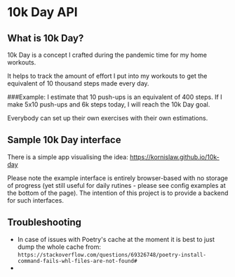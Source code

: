 # 10k Day API

## What is 10k Day?
10k Day is a concept I crafted during the pandemic time for my home workouts.

It helps to track the amount of effort I put into my workouts to get the equivalent of 10 thousand steps made every day.

###Example:
I estimate that 10 push-ups is an equivalent of 400 steps. If I make 5x10 push-ups and 6k steps today, I will reach the 10k Day goal.

Everybody can set up their own exercises with their own estimations.

## Sample 10k Day interface

There is a simple app visualising the idea:
https://kornislaw.github.io/10k-day

Please note the example interface is entirely browser-based with no storage of progress (yet still useful for daily rutines - please see config examples at the bottom of the page). 
The intention of this project is to provide a backend for such interfaces.


## Troubleshooting

* In case of issues with Poetry's cache at the moment it is best to just dump the whole cache from: `https://stackoverflow.com/questions/69326748/poetry-install-command-fails-whl-files-are-not-found#`
* 